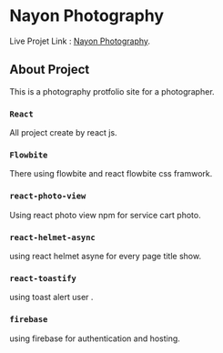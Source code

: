 # Nayon Photography

Live Projet Link : [Nayon Photography](https://nayon-photography.web.app/).

## About Project

This is a photography protfolio site for a photographer.

### `React`

All project create by react js.

### `Flowbite`

There using flowbite and react flowbite css framwork.

### `react-photo-view`

Using react photo view npm for service cart photo.

### `react-helmet-async`

using react helmet asyne for every page title show. 

### `react-toastify`

using toast alert user .

### `firebase`

using firebase for authentication and hosting.
